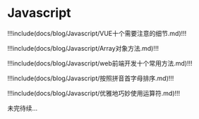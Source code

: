 # Javascript

!!!include(docs/blog/Javascript/VUE十个需要注意的细节.md)!!!

!!!include(docs/blog/Javascript/Array对象方法.md)!!!

!!!include(docs/blog/Javascript/web前端开发十个常用方法.md)!!!

!!!include(docs/blog/Javascript/按照拼音首字母排序.md)!!!

!!!include(docs/blog/Javascript/优雅地巧妙使用运算符.md)!!!


未完待续...
